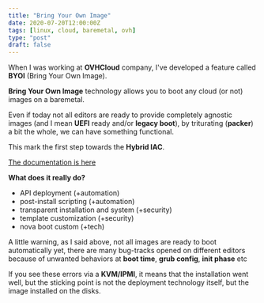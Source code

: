 ```yaml
---
title: "Bring Your Own Image"
date: 2020-07-20T12:00:00Z
tags: [linux, cloud, baremetal, ovh]
type: "post"
draft: false
---
```


When I was working at **OVHCloud** company, I've developed a feature called **BYOI** (Bring Your Own Image).

**Bring Your Own Image** technology allows you to boot any cloud (or not) images on a baremetal.

Even if today not all editors are ready to provide completely agnostic images (and I mean **UEFI** ready and/or **legacy boot**), by triturating (**packer**) a bit the whole, we can have something functional.

This mark the first step towards the **Hybrid IAC**.

[The documentation is here](https://docs.ovh.com/gb/en/dedicated/bringyourownimage/)

**What does it really do?**

- API deployment (+automation)
- post-install scripting (+automation)
- transparent installation and system (+security)
- template customization (+security)
- nova boot custom (+tech)

A little warning, as I said above, not all images are ready to boot automatically yet, there are many bug-tracks opened on different editors because of unwanted behaviors at **boot time**, **grub config**, **init phase** etc

If you see these errors via a **KVM/IPMI**, it means that the installation went well, but the sticking point is not the deployment technology itself, but the image installed on the disks.

